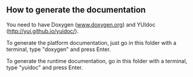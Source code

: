 How to generate the documentation
---------------------------------

You need to have Doxygen (www.doxygen.org)
and YUIdoc (http://yui.github.io/yuidoc/).

To generate the platform documentation, just go in this folder
with a terminal, type "doxygen" and press Enter.

To generate the runtime documentation, go in this folder with
a terminal, type "yuidoc" and press Enter.